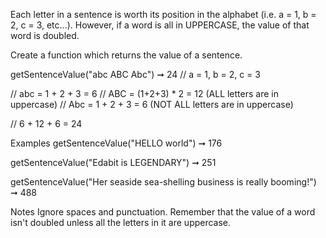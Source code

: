 Each letter in a sentence is worth its position in the alphabet (i.e. a = 1, b = 2, c = 3, etc...). However, if a word is all in UPPERCASE, the value of that word is doubled.

Create a function which returns the value of a sentence.

getSentenceValue("abc ABC Abc") ➞ 24
// a = 1, b = 2, c = 3

// abc = 1 + 2 + 3 = 6
// ABC = (1+2+3) * 2 = 12 (ALL letters are in uppercase)
// Abc = 1 + 2 + 3 = 6 (NOT ALL letters are in uppercase)

// 6 + 12 + 6 = 24

Examples
getSentenceValue("HELLO world") ➞ 176

getSentenceValue("Edabit is LEGENDARY") ➞ 251

getSentenceValue("Her seaside sea-shelling business is really booming!") ➞ 488

Notes
Ignore spaces and punctuation.
Remember that the value of a word isn't doubled unless all the letters in it are uppercase.